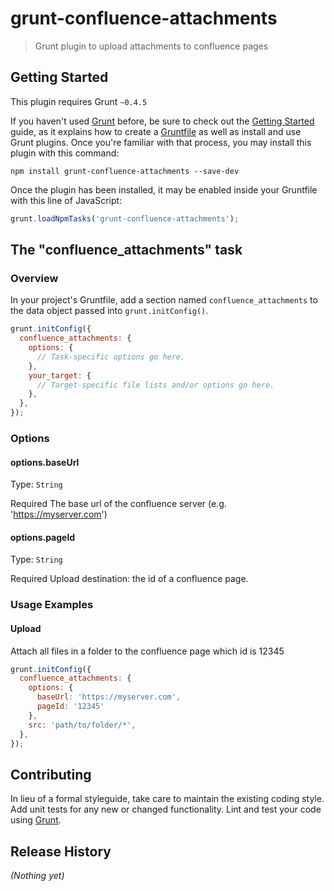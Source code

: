 # grunt-confluence-attachments

> Grunt plugin to upload attachments to confluence pages

## Getting Started
This plugin requires Grunt `~0.4.5`

If you haven't used [Grunt](http://gruntjs.com/) before, be sure to check out the [Getting Started](http://gruntjs.com/getting-started) guide, as it explains how to create a [Gruntfile](http://gruntjs.com/sample-gruntfile) as well as install and use Grunt plugins. Once you're familiar with that process, you may install this plugin with this command:

```shell
npm install grunt-confluence-attachments --save-dev
```

Once the plugin has been installed, it may be enabled inside your Gruntfile with this line of JavaScript:

```js
grunt.loadNpmTasks('grunt-confluence-attachments');
```

## The "confluence_attachments" task

### Overview
In your project's Gruntfile, add a section named `confluence_attachments` to the data object passed into `grunt.initConfig()`.

```js
grunt.initConfig({
  confluence_attachments: {
    options: {
      // Task-specific options go here.
    },
    your_target: {
      // Target-specific file lists and/or options go here.
    },
  },
});
```

### Options

#### options.baseUrl
Type: `String`

Required
The base url of the confluence server (e.g. 'https://myserver.com')

#### options.pageId
Type: `String`

Required
Upload destination: the id of a confluence page.


### Usage Examples

#### Upload
Attach all files in a folder to the confluence page which id is 12345

```js
grunt.initConfig({
  confluence_attachments: {
    options: {
      baseUrl: 'https://myserver.com',
      pageId: '12345'
    },
    src: 'path/to/folder/*',
  },
});
```

## Contributing
In lieu of a formal styleguide, take care to maintain the existing coding style. Add unit tests for any new or changed functionality. Lint and test your code using [Grunt](http://gruntjs.com/).

## Release History
_(Nothing yet)_
